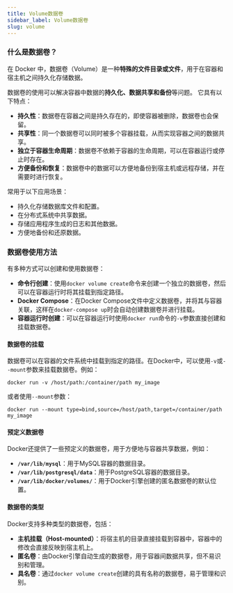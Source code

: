 ```yaml
---
title: Volume数据卷
sidebar_label: Volume数据卷
slug: volume
---
```


### 什么是数据卷？

在 Docker 中，数据卷（Volume）是一种**特殊的文件目录或文件**，用于在容器和宿主机之间持久化存储数据。

数据卷的使用可以解决容器中数据的**持久化、数据共享和备份**等问题。
它具有以下特点：
- **持久性**：数据卷在容器之间是持久存在的，即使容器被删除，数据卷也会保留。
- **共享性**：同一个数据卷可以同时被多个容器挂载，从而实现容器之间的数据共享。
- **独立于容器生命周期**：数据卷不依赖于容器的生命周期，可以在容器运行或停止时存在。
- **方便备份和恢复**：数据卷中的数据可以方便地备份到宿主机或远程存储，并在需要时进行恢复。

常用于以下应用场景：
- 持久化存储数据库文件和配置。
- 在分布式系统中共享数据。
- 存储应用程序生成的日志和其他数据。
- 方便地备份和还原数据。

### 数据卷使用方法

有多种方式可以创建和使用数据卷：
- **命令行创建**：使用`docker volume create`命令来创建一个独立的数据卷，然后可以在容器运行时将其挂载到指定路径。
- **Docker Compose**：在Docker Compose文件中定义数据卷，并将其与容器关联，这样在`docker-compose up`时会自动创建数据卷并进行挂载。
- **容器运行时创建**：可以在容器运行时使用`docker run`命令的`-v`参数直接创建和挂载数据卷。

#### **数据卷的挂载**
数据卷可以在容器的文件系统中挂载到指定的路径。在Docker中，可以使用`-v`或`--mount`参数来挂载数据卷。例如：
```
docker run -v /host/path:/container/path my_image
```
或者使用`--mount`参数：
```
docker run --mount type=bind,source=/host/path,target=/container/path my_image
```

#### **预定义数据卷**
Docker还提供了一些预定义的数据卷，用于方便地与容器共享数据，例如：
- **`/var/lib/mysql`**：用于MySQL容器的数据目录。
- **`/var/lib/postgresql/data`**：用于PostgreSQL容器的数据目录。
- **`/var/lib/docker/volumes/`**：用于Docker引擎创建的匿名数据卷的默认位置。

#### **数据卷的类型**
Docker支持多种类型的数据卷，包括：
- **主机挂载（Host-mounted）**：将宿主机的目录直接挂载到容器中，容器中的修改会直接反映到宿主机上。
- **匿名卷**：由Docker引擎自动生成的数据卷，用于容器间数据共享，但不易识别和管理。
- **具名卷**：通过`docker volume create`创建的具有名称的数据卷，易于管理和识别。
